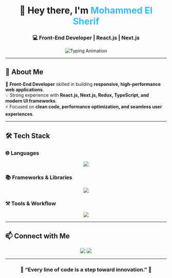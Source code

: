 <h1 align="center">👋 Hey there, I'm <span style="color:#36BCF7">Mohammed El Sherif</span></h1>
<h3 align="center">💻 Front-End Developer | React.js | Next.js</h3>

<p align="center">
  <img src="https://readme-typing-svg.demolab.com?font=Fira+Code&weight=600&size=22&pause=1000&color=36BCF7&center=true&vCenter=true&width=700&lines=Building+Modern+%26+Scalable+Web+Applications;React.js+%7C+Next.js+%7C+Redux;Turning+UI+Into+User+Experiences;Clean+Code+%7C+Modern+Design;Passionate+About+Front-End+Development" alt="Typing Animation" />
</p>

---

## 🚀 About Me  

🌟 **Front-End Developer** skilled in building **responsive, high-performance web applications**.  
💡 Strong experience with **React.js, Next.js, Redux, TypeScript, and modern UI frameworks**.  
⚡ Focused on **clean code, performance optimization, and seamless user experiences**.  

---

## 🛠 Tech Stack  

### 🌐 Languages  
<p align="center">
  <img src="https://skillicons.dev/icons?i=html,css,js,ts" />
</p>

### 📚 Frameworks & Libraries  
<p align="center">
  <img src="https://skillicons.dev/icons?i=react,next,redux,bootstrap,tailwind,materialui,framer" />
</p>

### ⚒️ Tools & Workflow  
<p align="center">
  <img src="https://skillicons.dev/icons?i=git,github,nodejs,vite,webpack,figma,postman" />
</p>

---


## 📫 Connect with Me  

<p align="center">
  <a href="mailto:m.elsherif2500@gmail.com"><img src="https://img.shields.io/badge/-Email-D14836?logo=gmail&logoColor=white&style=for-the-badge" /></a>
  <a href="https://www.linkedin.com/in/mohammed-el-sherif-7b5b102b5"><img src="https://img.shields.io/badge/-LinkedIn-0A66C2?logo=linkedin&logoColor=white&style=for-the-badge" /></a>
</p>

---

<h3 align="center">🌟 “Every line of code is a step toward innovation.” 🌟</h3>
